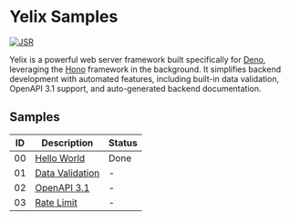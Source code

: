 # Yelix Samples

[![JSR](https://jsr.io/badges/@murat/yelix)](https://jsr.io/@murat/yelix/)

Yelix is a powerful web server framework built specifically for
[Deno](https://deno.land/), leveraging the [Hono](https://hono.dev/) framework
in the background. It simplifies backend development with automated features,
including built-in data validation, OpenAPI 3.1 support, and auto-generated
backend documentation.

## Samples

| ID  | Description                             | Status |
| --- | --------------------------------------- | ------ |
| 00  | [Hello World](./00-HelloWorld/)         | Done   |
| 01  | [Data Validation](./01-DataValidation/) | -      |
| 02  | [OpenAPI 3.1](./02-OpenAPI/)            | -      |
| 03  | [Rate Limit](./03-RateLimit/)           | -      |

